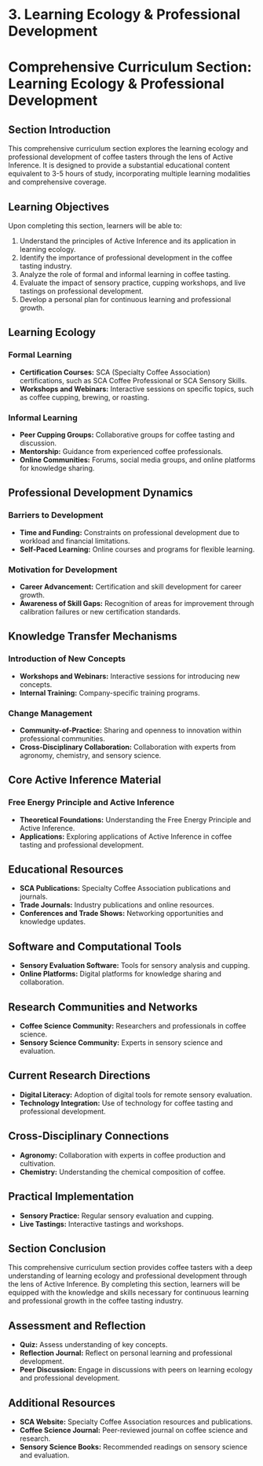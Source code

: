 # 3. Learning Ecology & Professional Development

# Comprehensive Curriculum Section: Learning Ecology & Professional Development

## Section Introduction

This comprehensive curriculum section explores the learning ecology and professional development of coffee tasters through the lens of Active Inference. It is designed to provide a substantial educational content equivalent to 3-5 hours of study, incorporating multiple learning modalities and comprehensive coverage.

## Learning Objectives

Upon completing this section, learners will be able to:

1. Understand the principles of Active Inference and its application in learning ecology.
2. Identify the importance of professional development in the coffee tasting industry.
3. Analyze the role of formal and informal learning in coffee tasting.
4. Evaluate the impact of sensory practice, cupping workshops, and live tastings on professional development.
5. Develop a personal plan for continuous learning and professional growth.

## Learning Ecology

### Formal Learning

* **Certification Courses:** SCA (Specialty Coffee Association) certifications, such as SCA Coffee Professional or SCA Sensory Skills.
* **Workshops and Webinars:** Interactive sessions on specific topics, such as coffee cupping, brewing, or roasting.

### Informal Learning

* **Peer Cupping Groups:** Collaborative groups for coffee tasting and discussion.
* **Mentorship:** Guidance from experienced coffee professionals.
* **Online Communities:** Forums, social media groups, and online platforms for knowledge sharing.

## Professional Development Dynamics

### Barriers to Development

* **Time and Funding:** Constraints on professional development due to workload and financial limitations.
* **Self-Paced Learning:** Online courses and programs for flexible learning.

### Motivation for Development

* **Career Advancement:** Certification and skill development for career growth.
* **Awareness of Skill Gaps:** Recognition of areas for improvement through calibration failures or new certification standards.

## Knowledge Transfer Mechanisms

### Introduction of New Concepts

* **Workshops and Webinars:** Interactive sessions for introducing new concepts.
* **Internal Training:** Company-specific training programs.

### Change Management

* **Community-of-Practice:** Sharing and openness to innovation within professional communities.
* **Cross-Disciplinary Collaboration:** Collaboration with experts from agronomy, chemistry, and sensory science.

## Core Active Inference Material

### Free Energy Principle and Active Inference

* **Theoretical Foundations:** Understanding the Free Energy Principle and Active Inference.
* **Applications:** Exploring applications of Active Inference in coffee tasting and professional development.

## Educational Resources

* **SCA Publications:** Specialty Coffee Association publications and journals.
* **Trade Journals:** Industry publications and online resources.
* **Conferences and Trade Shows:** Networking opportunities and knowledge updates.

## Software and Computational Tools

* **Sensory Evaluation Software:** Tools for sensory analysis and cupping.
* **Online Platforms:** Digital platforms for knowledge sharing and collaboration.

## Research Communities and Networks

* **Coffee Science Community:** Researchers and professionals in coffee science.
* **Sensory Science Community:** Experts in sensory science and evaluation.

## Current Research Directions

* **Digital Literacy:** Adoption of digital tools for remote sensory evaluation.
* **Technology Integration:** Use of technology for coffee tasting and professional development.

## Cross-Disciplinary Connections

* **Agronomy:** Collaboration with experts in coffee production and cultivation.
* **Chemistry:** Understanding the chemical composition of coffee.

## Practical Implementation

* **Sensory Practice:** Regular sensory evaluation and cupping.
* **Live Tastings:** Interactive tastings and workshops.

## Section Conclusion

This comprehensive curriculum section provides coffee tasters with a deep understanding of learning ecology and professional development through the lens of Active Inference. By completing this section, learners will be equipped with the knowledge and skills necessary for continuous learning and professional growth in the coffee tasting industry.

## Assessment and Reflection

* **Quiz:** Assess understanding of key concepts.
* **Reflection Journal:** Reflect on personal learning and professional development.
* **Peer Discussion:** Engage in discussions with peers on learning ecology and professional development.

## Additional Resources

* **SCA Website:** Specialty Coffee Association resources and publications.
* **Coffee Science Journal:** Peer-reviewed journal on coffee science and research.
* **Sensory Science Books:** Recommended readings on sensory science and evaluation.